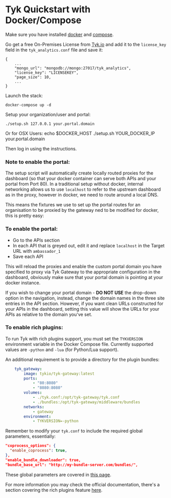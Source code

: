 # Tyk Quickstart with Docker/Compose

Make sure you have installed [docker](https://docs.docker.com/installation/) and [compose](https://docs.docker.com/compose/install/).

Go get a free On-Premises License from [Tyk.io](https://tyk.io/product/tyk-on-premises-free-edition/) and add it to the `license_key` field in the `tyk_analytics.conf` file and save it:

	{
	    ...
	    "mongo_url": "mongodb://mongo:27017/tyk_analytics",
	    "license_key": "LICENSEKEY",
	    "page_size": 10,
	    ...
	}

Launch the stack:

    docker-compose up -d

Setup your organization/user and portal:

    ./setup.sh 127.0.0.1 your.portal.domain

Or for OSX Users:
	echo $DOCKER_HOST
	./setup.sh YOUR_DOCKER_IP your.portal.domain

Then log in using the instructions.

### Note to enable the portal:

The setup script will automatically create locally routed proxies for the dashboard (so that your docker container can serve both APIs and your portal from Port 80). In a traditional setup without docker, internal networking allows us to use `localhost` to refer to the upstream dashboard as in the proxy, however in docker, we need to route around a local DNS.

This means the fixtures we use to set up the portal routes for an organisation to be proxied by the gateway ned to be modified for docker, this is pretty easy:

### To enable the portal:

- Go to the APIs section
- In each API that is greyed out, edit it and replace `localhost` in the Target URL with `ambassador_1`
- Save each API

This will reload the proxies and enable the custom portal domain you have specified to proxy via Tyk Gateway to the appropriate configuration in the dashboard, obviously make sure that your portal domain is pointing at your docker instance.

If you wish to change your portal domain - **DO NOT USE** the drop-down option in the navigation, instead, change the domain names in the three site entries in the API section. However, if you want clean URLs constructed for your APIs in the dashboard, setting this value will show the URLs for your APIs as relative to the domain you've set.

### To enable rich plugins:


To run Tyk with rich plugins support, you must set the `TYKVERSION` environment variable in the Docker Compose file. Currently supported values are `-python` and `-lua` (for Python/Lua support).

An additional requirement is to provide a directory for the plugin bundles:

```yaml
    tyk_gateway:
        image: tykio/tyk-gateway:latest
        ports:
            - "80:8080"
            - "8080:8080"
        volumes:
            - ./tyk.conf:/opt/tyk-gateway/tyk.conf
            - ./bundles:/opt/tyk-gateway/middleware/bundles
        networks:
            - gateway
        environment:
            - TYKVERSION=-python
```


Remember to modify your `tyk.conf` to include the required global parameters, essentially:

```json
"coprocess_options": {
  "enable_coprocess": true,
},
"enable_bundle_downloader": true,
"bundle_base_url": "http://my-bundle-server.com/bundles/",
```

These global parameters are covered in [this page](https://tyk.io/tyk-documentation/customise-tyk/plugins/rich-plugins/python/tutorial-add-demo-plugin-api/).

For more information you may check the official documentation, there's a section covering the rich plugins feature [here](https://tyk.io/tyk-documentation/customise-tyk/plugins/rich-plugins/what-are-they/).
